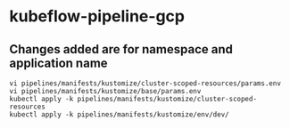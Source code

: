 # kubeflow-pipeline-gcp
## Changes added are for namespace and application name
```
vi pipelines/manifests/kustomize/cluster-scoped-resources/params.env 
vi pipelines/manifests/kustomize/base/params.env
kubectl apply -k pipelines/manifests/kustomize/cluster-scoped-resources
kubectl apply -k pipelines/manifests/kustomize/env/dev/
```
